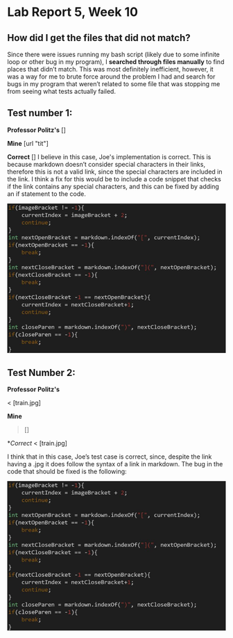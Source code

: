 # Lab Report 5, Week 10 

## How did I get the files that did not match?
Since there were issues running my bash script (likely due to some infinite loop or other bug in my program), 
I **searched through files manually** to find places that didn’t match. This was most definitely inefficient,
however, it was a way for me to brute force around the problem I had and search for bugs in my 
program that weren’t related to some file that was stopping me from seeing what tests actually failed. 


## Test number 1:

**Professor Politz's**
[]

**Mine**
[url &quot;tit&quot;]

**Correct**
[]
I believe in this case, Joe's  implementation is correct.
This is because markdown doesn’t consider special characters in their links, 
therefore this is not a valid link, since the special characters are included in the link.
I think a fix for this would be to include a code snippet that checks if the link contains any special characters, 
and this can be fixed by adding an if statement to the code. 

![Image](ss1lab5.JPG)

## Test Number 2:

**Professor Politz's**

< [train.jpg]

**Mine**
 > []

**Correct*
< [train.jpg]

 I think that in this case, Joe’s test case is correct, since, despite the link having a .jpg it does follow the syntax of a link in markdown.
 The bug in the code that should be fixed is the following: 

 ![Image](ss1lab5.JPG)
